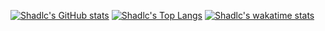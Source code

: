 [![Shadlc's GitHub stats](https://github-readme-stats.vercel.app/api?username=shadlc&cache_seconds=7200&show_icons=true&include_all_commits=true&count_private=true)](https://github.com/shadlc)
[![Shadlc's Top Langs](https://github-readme-stats.vercel.app/api/top-langs/?username=shadlc&layout=compact)](https://github.com/shadlc)
[![Shadlc's wakatime stats](https://github-readme-stats.vercel.app/api/wakatime?username=shadlc&layout=compact)](https://github.com/shadlc/shadlc)
